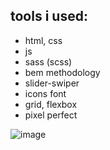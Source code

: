 ## tools i used:

- html, css
- js
- sass (scss)
- bem methodology
- slider-swiper
- icons font
- grid, flexbox
- pixel perfect

![image](https://github.com/vyazemskaya/builty_corporate-website/assets/114158560/92e43b0f-aa59-4455-ad3d-aada4bccc429)
